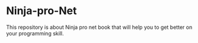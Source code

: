 # Ninja-pro-Net
This repository is about Ninja pro net book that will help you to get better on your programming skill.
